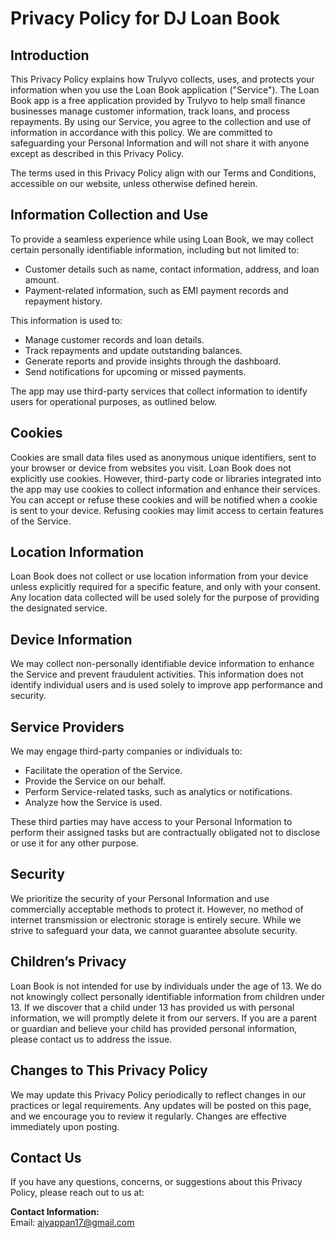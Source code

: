 # Privacy Policy for DJ Loan Book

## Introduction
This Privacy Policy explains how Trulyvo collects, uses, and protects your information when you use the Loan Book application ("Service"). The Loan Book app is a free application provided by Trulyvo to help small finance businesses manage customer information, track loans, and process repayments. By using our Service, you agree to the collection and use of information in accordance with this policy. We are committed to safeguarding your Personal Information and will not share it with anyone except as described in this Privacy Policy.

The terms used in this Privacy Policy align with our Terms and Conditions, accessible on our website, unless otherwise defined herein.

## Information Collection and Use
To provide a seamless experience while using Loan Book, we may collect certain personally identifiable information, including but not limited to:
- Customer details such as name, contact information, address, and loan amount.
- Payment-related information, such as EMI payment records and repayment history.

This information is used to:
- Manage customer records and loan details.
- Track repayments and update outstanding balances.
- Generate reports and provide insights through the dashboard.
- Send notifications for upcoming or missed payments.

The app may use third-party services that collect information to identify users for operational purposes, as outlined below.

## Cookies
Cookies are small data files used as anonymous unique identifiers, sent to your browser or device from websites you visit. Loan Book does not explicitly use cookies. However, third-party code or libraries integrated into the app may use cookies to collect information and enhance their services. You can accept or refuse these cookies and will be notified when a cookie is sent to your device. Refusing cookies may limit access to certain features of the Service.

## Location Information
Loan Book does not collect or use location information from your device unless explicitly required for a specific feature, and only with your consent. Any location data collected will be used solely for the purpose of providing the designated service.

## Device Information
We may collect non-personally identifiable device information to enhance the Service and prevent fraudulent activities. This information does not identify individual users and is used solely to improve app performance and security.

## Service Providers
We may engage third-party companies or individuals to:
- Facilitate the operation of the Service.
- Provide the Service on our behalf.
- Perform Service-related tasks, such as analytics or notifications.
- Analyze how the Service is used.

These third parties may have access to your Personal Information to perform their assigned tasks but are contractually obligated not to disclose or use it for any other purpose.

## Security
We prioritize the security of your Personal Information and use commercially acceptable methods to protect it. However, no method of internet transmission or electronic storage is entirely secure. While we strive to safeguard your data, we cannot guarantee absolute security.

## Children’s Privacy
Loan Book is not intended for use by individuals under the age of 13. We do not knowingly collect personally identifiable information from children under 13. If we discover that a child under 13 has provided us with personal information, we will promptly delete it from our servers. If you are a parent or guardian and believe your child has provided personal information, please contact us to address the issue.

## Changes to This Privacy Policy
We may update this Privacy Policy periodically to reflect changes in our practices or legal requirements. Any updates will be posted on this page, and we encourage you to review it regularly. Changes are effective immediately upon posting.

## Contact Us
If you have any questions, concerns, or suggestions about this Privacy Policy, please reach out to us at:

**Contact Information:**  
Email: aiyappan17@gmail.com
